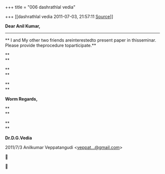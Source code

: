 +++
title = "006 dashrathlal vedia"

+++
[[dashrathlal vedia	2011-07-03, 21:57:11 [Source](https://groups.google.com/g/bvparishat/c/kjBw2G14YAg)]]



**Dear Anil Kumar,**

**   **

**    I and My other two friends areinterestedto present paper in thisseminar. Please provide theprocedure toparticipate.**

**  
**

**  
**

**  
**

**Worm Regards,**

**  
**

**  
**

**Dr.D.G.Vedia**  
  

2011/7/3 Anilkumar Veppatangudi \<[veppat...@gmail.com]()\>





